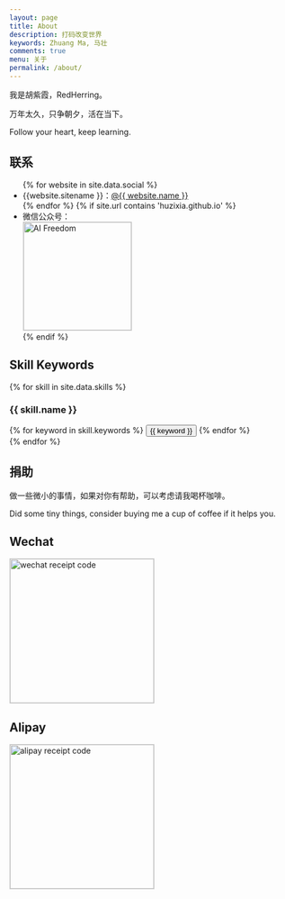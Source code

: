 ```yaml
---
layout: page
title: About
description: 打码改变世界
keywords: Zhuang Ma, 马壮
comments: true
menu: 关于
permalink: /about/
---
```


我是胡紫霞，RedHerring。

万年太久，只争朝夕，活在当下。

Follow your heart, keep learning.


## 联系

<ul>
{% for website in site.data.social %}
<li>{{website.sitename }}：<a href="{{ website.url }}" target="_blank">@{{ website.name }}</a></li>
{% endfor %}
{% if site.url contains 'huzixia.github.io' %}
<li>
微信公众号：<br />
<img style="height:192px;width:192px;border:1px solid lightgrey;" src="{{ site.url }}/assets/images/qrcode.jpg" alt="AI Freedom" />
</li>
{% endif %}
</ul>


## Skill Keywords

{% for skill in site.data.skills %}
### {{ skill.name }}
<div class="btn-inline">
{% for keyword in skill.keywords %}
<button class="btn btn-outline" type="button">{{ keyword }}</button>
{% endfor %}
</div>
{% endfor %}


## 捐助

做一些微小的事情，如果对你有帮助，可以考虑请我喝杯咖啡。

Did some tiny things, consider buying me a cup of coffee if it helps you.

## Wechat

<img style="width:256px;border:1px solid lightgrey;" src="{{ site.url }}/assets/images/receipt-code-wechat.jpg" alt="wechat receipt code" />


## Alipay

<img style="width:256px;border:1px solid lightgrey;" src="{{ site.url }}/assets/images/receipt-code-alipay.jpg" alt="alipay receipt code" />
